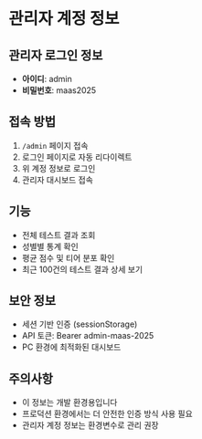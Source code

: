 # 관리자 계정 정보

## 관리자 로그인 정보
- **아이디**: admin
- **비밀번호**: maas2025

## 접속 방법
1. `/admin` 페이지 접속
2. 로그인 페이지로 자동 리다이렉트
3. 위 계정 정보로 로그인
4. 관리자 대시보드 접속

## 기능
- 전체 테스트 결과 조회
- 성별별 통계 확인
- 평균 점수 및 티어 분포 확인
- 최근 100건의 테스트 결과 상세 보기

## 보안 정보
- 세션 기반 인증 (sessionStorage)
- API 토큰: Bearer admin-maas-2025
- PC 환경에 최적화된 대시보드

## 주의사항
- 이 정보는 개발 환경용입니다
- 프로덕션 환경에서는 더 안전한 인증 방식 사용 필요
- 관리자 계정 정보는 환경변수로 관리 권장